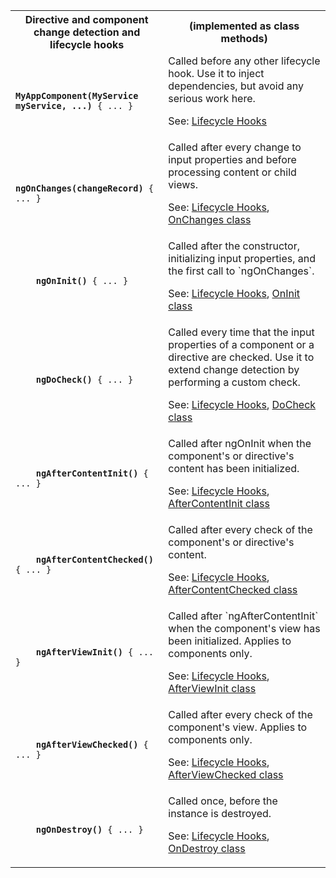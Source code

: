 <table id="lifecycle-hooks">

<tr>
  <th>Directive and component change detection and lifecycle hooks</th>
  <th markdown="1">
  (implemented as class methods)
  </th>
</tr>

<tr>
  <td class="nowrap"><code class="prettyprint lang-dart">
    <b>MyAppComponent(MyService myService, ...)</b> { ... }
  </code></td>
  <td markdown="1">
Called before any other lifecycle hook. Use it to inject dependencies, but avoid any serious work here.

See: [Lifecycle Hooks](/angular/guide/lifecycle-hooks)

  </td>
</tr>

<tr>
  <td class="nowrap"><code class="prettyprint lang-dart">
    <b>ngOnChanges(changeRecord)</b> { ... }
  </code></td>
  <td markdown="1">
Called after every change to input properties and before processing content or child views.

See: [Lifecycle Hooks](/angular/guide/lifecycle-hooks),
[OnChanges class](/angular/api/angular.core/OnChanges-class)

  </td>
</tr>

<tr>
  <td class="nowrap"><code class="prettyprint lang-dart">
    <b>ngOnInit()</b> { ... }
  </code></td>
  <td markdown="1">
Called after the constructor, initializing input properties, and the first call to `ngOnChanges`.

See: [Lifecycle Hooks](/angular/guide/lifecycle-hooks),
[OnInit class](/angular/api/angular.core/OnInit-class)

  </td>
</tr>

<tr>
  <td class="nowrap"><code class="prettyprint lang-dart">
    <b>ngDoCheck()</b> { ... }
  </code></td>
  <td markdown="1">
Called every time that the input properties of a component or a directive are checked. Use it to extend change detection by performing a custom check.

See: [Lifecycle Hooks](/angular/guide/lifecycle-hooks),
[DoCheck class](/angular/api/angular.core/DoCheck-class)

  </td>
</tr>

<tr>
  <td class="nowrap"><code class="prettyprint lang-dart">
    <b>ngAfterContentInit()</b> { ... }
  </code></td>
  <td markdown="1">
Called after ngOnInit when the component's or directive's content has been initialized.

See: [Lifecycle Hooks](/angular/guide/lifecycle-hooks),
[AfterContentInit class](/angular/api/angular.core/AfterContentInit-class)

  </td>
</tr>

<tr>
  <td class="nowrap"><code class="prettyprint lang-dart">
    <b>ngAfterContentChecked()</b> { ... }
  </code></td>
  <td markdown="1">
Called after every check of the component's or directive's content.

See: [Lifecycle Hooks](/angular/guide/lifecycle-hooks),
[AfterContentChecked class](/angular/api/angular.core/AfterContentChecked-class)

  </td>
</tr>

<tr>
  <td class="nowrap"><code class="prettyprint lang-dart">
    <b>ngAfterViewInit()</b> { ... }
  </code></td>
  <td markdown="1">
Called after `ngAfterContentInit` when the component's view has been initialized. Applies to components only.

See: [Lifecycle Hooks](/angular/guide/lifecycle-hooks),
[AfterViewInit class](/angular/api/angular.core/AfterViewInit-class)

  </td>
</tr>

<tr>
  <td class="nowrap"><code class="prettyprint lang-dart">
    <b>ngAfterViewChecked()</b> { ... }
  </code></td>
  <td markdown="1">
Called after every check of the component's view. Applies to components only.

See: [Lifecycle Hooks](/angular/guide/lifecycle-hooks),
[AfterViewChecked class](/angular/api/angular.core/AfterViewChecked-class)

  </td>
</tr>

<tr>
  <td class="nowrap"><code class="prettyprint lang-dart">
    <b>ngOnDestroy()</b> { ... }
  </code></td>
  <td markdown="1">
Called once, before the instance is destroyed.

See: [Lifecycle Hooks](/angular/guide/lifecycle-hooks),
[OnDestroy class](/angular/api/angular.core/OnDestroy-class)
  </td>
</tr>

</table>
